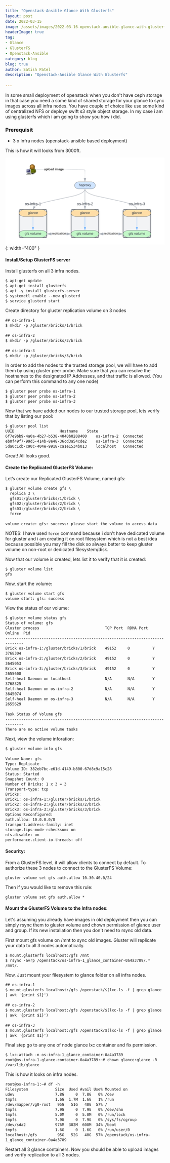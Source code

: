 ```yaml
---
title: "Openstack-Ansible Glance With Glusterfs"
layout: post
date: 2022-03-15
image: /assets/images/2022-03-16-openstack-ansible-glance-with-glusterfs/data-replication.png
headerImage: true
tag:
- Glance
- GlusterFS
- Openstack-Ansible
category: blog
blog: true
author: Satish Patel
description: "Openstack-Ansible Glance With Glusterfs"

---
```


In some small deployment of openstack when you don't have ceph storage in that case you need a some kind of shared storage for your glance to sync images across all infra nodes. You have couple of choice like use some kind of centralized NFS or deploye swift s3 style object storage. In my case i am using glusterfs which i am going to show you how i did.

### Prerequisit 

* 3 x Infra nodes (openstack-ansible based deployment)

This is how it will looks from 3000ft. 

![<img>](/assets/images/2022-03-16-openstack-ansible-glance-with-glusterfs/osa-glance-glusterfs.png){: width="400" }

#### Install/Setup GlusterFS server

Install glusterfs on all 3 infra nodes. 

```
$ apt-get update
$ apt-get install glusterfs
$ apt -y install glusterfs-server
$ systemctl enable --now glusterd
$ service glusterd start
```

Create directory for gluster replication volume on 3 nodes

```
## os-infra-1
$ mkdir -p /gluster/bricks/1/brick

## os-infra-2
$ mkdir -p /gluster/bricks/2/brick

## os-infra-3
$ mkdir -p /gluster/bricks/3/brick

```

In order to add the nodes to the trusted storage pool, we will have to add them by using gluster peer probe. Make sure that you can resolve the hostnames to the designated IP Addresses, and that traffic is allowed. (You can perform this command to any one node)

```
$ gluster peer probe os-infra-1
$ gluster peer probe os-infra-2
$ gluster peer probe os-infra-3
```

Now that we have added our nodes to our trusted storage pool, lets verify that by listing our pool:

```
$ gluster pool list
UUID					Hostname  	State
6f7e9bb9-4a0a-4b27-b538-4040b0208400	os-infra-2	Connected
eb0f49f7-99d5-414b-8e48-36cd3a54cde2	os-infra-3	Connected
5da0c1cb-c90c-404e-9918-ca1e1534b013	localhost 	Connected
```

Great! All looks good.

#### Create the Replicated GlusterFS Volume:

Let’s create our Replicated GlusterFS Volume, named gfs: 

```
$ gluster volume create gfs \
  replica 3 \
  gfs01:/gluster/bricks/1/brick \
  gfs02:/gluster/bricks/2/brick \
  gfs03:/gluster/bricks/2/brick \
  force

volume create: gfs: success: please start the volume to access data
```
NOTES: I have used `force` command because i don't have dedicated volume for gluster and i am creating it on root filesystem which is not a best idea because possible you may fill the disk so always better to keep gluster volume on non-root or dedicated filesystem/disk. 

Now that our volume is created, lets list it to verify that it is created:

```
$ gluster volume list
gfs
```

Now, start the volume:

```
$ gluster volume start gfs
volume start: gfs: success
```

View the status of our volume:

```
$ gluster volume status gfs
Status of volume: gfs
Gluster process                             TCP Port  RDMA Port  Online  Pid
------------------------------------------------------------------------------
Brick os-infra-1:/gluster/bricks/1/brick    49152     0          Y       3768304
Brick os-infra-2:/gluster/bricks/2/brick    49152     0          Y       3645053
Brick os-infra-3:/gluster/bricks/3/brick    49152     0          Y       2655608
Self-heal Daemon on localhost               N/A       N/A        Y       3768325
Self-heal Daemon on os-infra-2              N/A       N/A        Y       3645074
Self-heal Daemon on os-infra-3              N/A       N/A        Y       2655629

Task Status of Volume gfs
------------------------------------------------------------------------------
There are no active volume tasks
```

Next, view the volume inforation:

```
$ gluster volume info gfs

Volume Name: gfs
Type: Replicate
Volume ID: 382eb7bc-e61d-4149-b800-67d8c9a15c28
Status: Started
Snapshot Count: 0
Number of Bricks: 1 x 3 = 3
Transport-type: tcp
Bricks:
Brick1: os-infra-1:/gluster/bricks/1/brick
Brick2: os-infra-2:/gluster/bricks/2/brick
Brick3: os-infra-3:/gluster/bricks/3/brick
Options Reconfigured:
auth.allow: 10.0.0.0/8
transport.address-family: inet
storage.fips-mode-rchecksum: on
nfs.disable: on
performance.client-io-threads: off
```

#### Security:

From a GlusterFS level, it will allow clients to connect by default. To authorize these 3 nodes to connect to the GlusterFS Volume:

```
gluster volume set gfs auth.allow 10.30.40.0/24
```

Then if you would like to remove this rule:

```
gluster volume set gfs auth.allow *
```

#### Mount the GlusterFS Volume to the Infra nodes:

Let's assuming you already have images in old deployment then you can simply rsync them to gluster volume and chown permission of glance user and group. If its new installation then you don't need to rsync old data.  

First mount gfs volume on /mnt to sync old images. Gluster will replicate your data to all 3 nodes automatically.

```
$ mount.glusterfs localhost:/gfs /mnt
$ rsync -avrp /openstack/os-infra-1_glance_container-0a4a3789/.* /mnt/.
```

Now, Just mount your filesystem to glance folder on all infra nodes.

```
## os-infra-1
$ mount.glusterfs localhost:/gfs /openstack/$(lxc-ls -f | grep glance | awk '{print $1}')

## os-infra-2
$ mount.glusterfs localhost:/gfs /openstack/$(lxc-ls -f | grep glance | awk '{print $1}')

## os-infra-3
$ mount.glusterfs localhost:/gfs /openstack/$(lxc-ls -f | grep glance | awk '{print $1}')
```

Final step go to any one of node glance lxc container and fix permission.

```
$ lxc-attach -n os-infra-1_glance_container-0a4a3789
root@os-infra-1-glance-container-0a4a3789:~# chown glance:glance -R /var/lib/glance
```

This is how it looks on infra nodes.

```
root@os-infra-1:~# df -h
Filesystem            Size  Used Avail Use% Mounted on
udev                  7.8G     0  7.8G   0% /dev
tmpfs                 1.6G  1.7M  1.6G   1% /run
/dev/mapper/vg0-root   95G   51G   40G  57% /
tmpfs                 7.9G     0  7.9G   0% /dev/shm
tmpfs                 5.0M     0  5.0M   0% /run/lock
tmpfs                 7.9G     0  7.9G   0% /sys/fs/cgroup
/dev/sda2             976M  302M  608M  34% /boot
tmpfs                 1.6G     0  1.6G   0% /run/user/0
localhost:/gfs         95G   52G   40G  57% /openstack/os-infra-1_glance_container-0a4a3789
```

Restart all 3 glance containers. Now you should be able to upload images and verify replication to all 3 nodes.  

